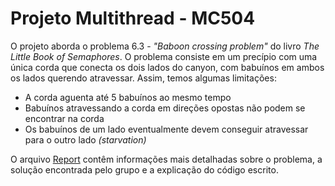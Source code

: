 # Projeto Multithread - MC504

O projeto aborda o problema 6.3 - *"Baboon crossing problem"* do livro *The Little Book of Semaphores*. O problema consiste em um precípio com uma única corda que conecta os dois lados do canyon, com babuínos em ambos os lados querendo atravessar. Assim, temos algumas limitações:

- A corda aguenta até 5 babuínos ao mesmo tempo
- Babuínos atravessando a corda em direções opostas não podem se encontrar na corda
- Os babuínos de um lado eventualmente devem conseguir atravessar para o outro lado *(starvation)*

O arquivo [Report](src_latex/Report.pdf) contêm informações mais detalhadas sobre o problema, a solução encontrada pelo grupo e a explicação do código escrito.